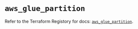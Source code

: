 # `aws_glue_partition`

Refer to the Terraform Registory for docs: [`aws_glue_partition`](https://registry.terraform.io/providers/hashicorp/aws/5.14.0/docs/resources/glue_partition).
